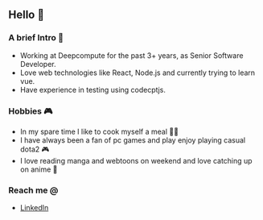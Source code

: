 ## Hello 👋

### A brief Intro 🤠

 - Working at Deepcompute for the past 3+ years, as Senior Software Developer.
 - Love web technologies like React, Node.js and currently trying to learn vue.
 - Have experience in testing using codecptjs.

### Hobbies 🎮

 - In my spare time I like to cook myself a meal 🧑‍🍳
 - I have always been a fan of pc games and play enjoy playing casual dota2 🎮
 - I love reading manga and webtoons on weekend and love catching up on anime 📖

### Reach me @
 - [LinkedIn](https://www.linkedin.com/in/umang-thapliyal-ba7339132/)
